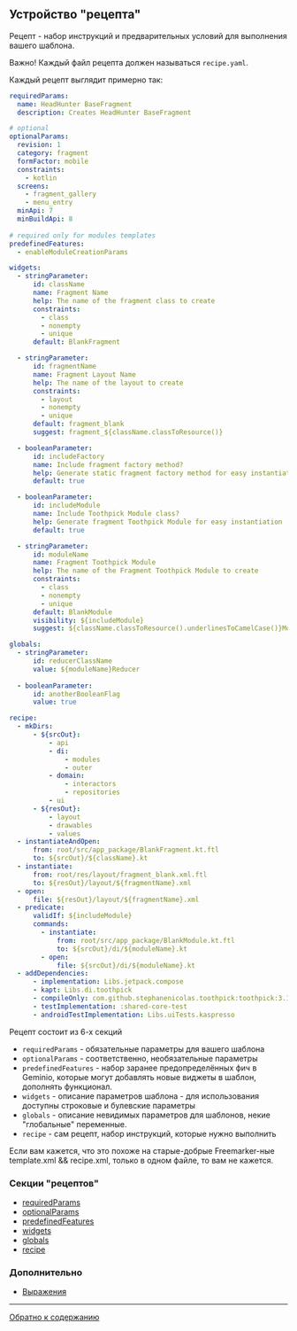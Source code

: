 ## Устройство "рецепта"

Рецепт - набор инструкций и предварительных условий для выполнения вашего шаблона.

Важно! Каждый файл рецепта должен называться `recipe.yaml`.

Каждый рецепт выглядит примерно так:

```yaml
requiredParams:
  name: HeadHunter BaseFragment
  description: Creates HeadHunter BaseFragment

# optional
optionalParams:
  revision: 1
  category: fragment
  formFactor: mobile
  constraints:
    - kotlin
  screens:
    - fragment_gallery
    - menu_entry
  minApi: 7
  minBuildApi: 8
  
# required only for modules templates
predefinedFeatures:
  - enableModuleCreationParams

widgets:
  - stringParameter:
      id: className
      name: Fragment Name
      help: The name of the fragment class to create
      constraints:
        - class
        - nonempty
        - unique
      default: BlankFragment

  - stringParameter:
      id: fragmentName
      name: Fragment Layout Name
      help: The name of the layout to create
      constraints:
        - layout
        - nonempty
        - unique
      default: fragment_blank
      suggest: fragment_${className.classToResource()}

  - booleanParameter:
      id: includeFactory
      name: Include fragment factory method?
      help: Generate static fragment factory method for easy instantiation
      default: true

  - booleanParameter:
      id: includeModule
      name: Include Toothpick Module class?
      help: Generate fragment Toothpick Module for easy instantiation
      default: true

  - stringParameter:
      id: moduleName
      name: Fragment Toothpick Module
      help: The name of the Fragment Toothpick Module to create
      constraints:
        - class
        - nonempty
        - unique
      default: BlankModule
      visibility: ${includeModule}
      suggest: ${className.classToResource().underlinesToCamelCase()}Module

globals:
  - stringParameter:
      id: reducerClassName
      value: ${moduleName}Reducer
      
  - booleanParameter:
      id: anotherBooleanFlag
      value: true

recipe:
  - mkDirs:
      - ${srcOut}:
          - api
          - di:
              - modules
              - outer
          - domain:
              - interactors
              - repositories
          - ui
      - ${resOut}:
          - layout
          - drawables
          - values
  - instantiateAndOpen:
      from: root/src/app_package/BlankFragment.kt.ftl
      to: ${srcOut}/${className}.kt
  - instantiate:
      from: root/res/layout/fragment_blank.xml.ftl
      to: ${resOut}/layout/${fragmentName}.xml
  - open:
      file: ${resOut}/layout/${fragmentName}.xml
  - predicate:
      validIf: ${includeModule}
      commands:
        - instantiate:
            from: root/src/app_package/BlankModule.kt.ftl
            to: ${srcOut}/di/${moduleName}.kt
        - open:
            file: ${srcOut}/di/${moduleName}.kt
  - addDependencies:
      - implementation: Libs.jetpack.compose
      - kapt: Libs.di.toothpick
      - compileOnly: com.github.stephanenicolas.toothpick:toothpick:3.1.0
      - testImplementation: :shared-core-test
      - androidTestImplementation: Libs.uiTests.kaspresso
```

Рецепт состоит из 6-х секций

- `requiredParams` - обязательные параметры для вашего шаблона
- `optionalParams` - соответственно, необязательные параметры
- `predefinedFeatures` - набор заранее предопределённых фич в Geminio, которые могут добавлять новые виджеты в шаблон, дополнять функционал.
- `widgets` - описание параметров шаблона - для использования доступны строковые и булевские параметры
- `globals` - описание невидимых параметров для шаблонов, некие "глобальные" переменные.
- `recipe` - сам рецепт, набор инструкций, которые нужно выполнить

Если вам кажется, что это похоже на старые-добрые Freemarker-ные template.xml && recipe.xml,
только в одном файле, то вам не кажется.

### Секции "рецептов"

- [requiredParams](/docs/ru/recipe_content/REQURED_PARAMS.md)
- [optionalParams](/docs/ru/recipe_content/OPTIONAL_PARAMS.md)
- [predefinedFeatures](/docs/ru/recipe_content/PREDEFINED_FEATURES.md)
- [widgets](/docs/ru/recipe_content/WIDGETS.md)
- [globals](/docs/ru/recipe_content/GLOBALS.md)
- [recipe](/docs/ru/recipe_content/RECIPE.md)

### Дополнительно

- [Выражения](/docs/ru/EXPRESSIONS.md)

---

[Обратно к содержанию](/README.md#Содержание)